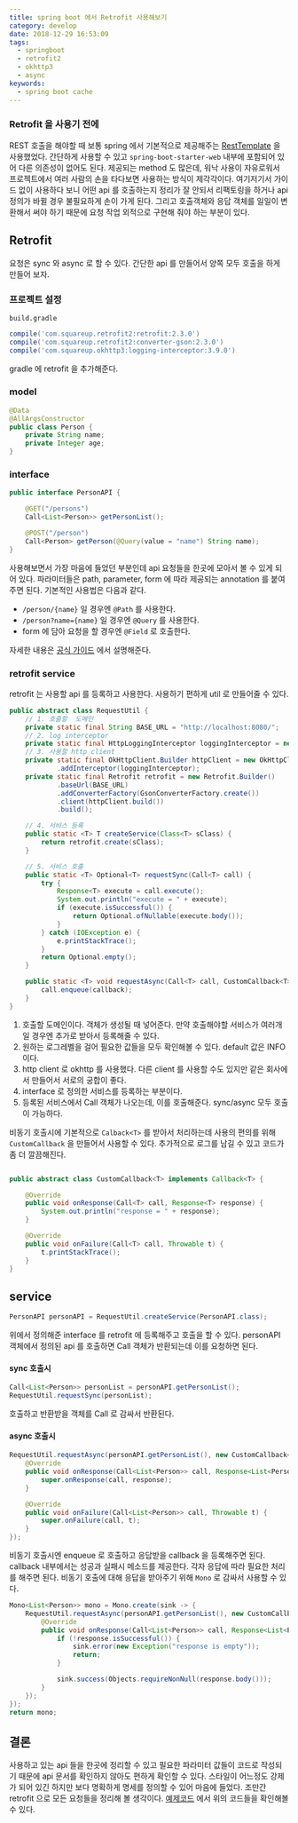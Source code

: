 ```yaml
---
title: spring boot 에서 Retrofit 사용해보기
category: develop
date: 2018-12-29 16:53:09
tags:
  - springboot
  - retrofit2
  - okhttp3
  - async
keywords:
  - spring boot cache
---
```


### Retrofit 을 사용기 전에
REST 호출을 해야할 때 보통 spring 에서 기본적으로 제공해주는 [RestTemplate](https://docs.spring.io/spring/docs/current/javadoc-api/org/springframework/web/client/RestTemplate.html) 을 사용했었다. 간단하게 사용할 수 있고 `spring-boot-starter-web` 내부에 포함되어 있어 다른 의존성이 없어도 된다. 제공되는 method 도 많은데, 워낙 사용이 자유로워서 프로젝트에서 여러 사람의 손을 타다보면 사용하는 방식이 제각각이다. 여기저기서 가이드 없이 사용하다 보니 어떤 api 를 호출하는지 정리가 잘 안되서 리팩토링을 하거나 api 정의가 바뀔 경우 불필요하게 손이 가게 된다. 그리고 호출객체와 응답 객체를 일일이 변환해서 써야 하기 때문에 요청 작업 외적으로 구현해 줘야 하는 부분이 있다.

## Retrofit
요청은 sync 와 async 로 할 수 있다. 간단한 api 를 만들어서 양쪽 모두 호출을 하게 만들어 보자.

### 프로젝트 설정
 `build.gradle`

 ```gradle
compile('com.squareup.retrofit2:retrofit:2.3.0')
compile('com.squareup.retrofit2:converter-gson:2.3.0')
compile('com.squareup.okhttp3:logging-interceptor:3.9.0')
 ```
 gradle 에 retrofit 을 추가해준다.

### model

```java
@Data
@AllArgsConstructor
public class Person {
    private String name;
    private Integer age;
}
```

### interface

```java
public interface PersonAPI {

    @GET("/persons")
    Call<List<Person>> getPersonList();

    @POST("/person")
    Call<Person> getPerson(@Query(value = "name") String name);
}
```

사용해보면서 가장 마음에 들었던 부분인데 api 요청들을 한곳에 모아서 볼 수 있게 되어 있다.
파라미터들은 path, parameter, form 에 따라 제공되는 annotation 를 붙여주면 된다. 기본적인 사용법은 다음과 같다.
- `/person/{name}` 일 경우엔 `@Path` 를 사용한다.
- `/person?name={name}` 일 경우엔 `@Query` 를 사용한다.
- form 에 담아 요청을 할 경우엔 `@Field` 로 호출한다.

자세한 내용은 [공식 가이드](https://square.github.io/retrofit/) 에서 설명해준다.

### retrofit service
retrofit 는 사용할 api 를 등록하고 사용한다. 사용하기 편하게 util 로 만들어줄 수 있다.

```java
public abstract class RequestUtil {
    // 1. 호출할  도메인
    private static final String BASE_URL = "http://localhost:8080/";
    // 2. log interceptor
    private static final HttpLoggingInterceptor loggingInterceptor = new HttpLoggingInterceptor().setLevel(HttpLoggingInterceptor.Level.BODY);
    // 3. 사용할 http client
    private static final OkHttpClient.Builder httpClient = new OkHttpClient.Builder()
            .addInterceptor(loggingInterceptor);
    private static final Retrofit retrofit = new Retrofit.Builder()
            .baseUrl(BASE_URL)
            .addConverterFactory(GsonConverterFactory.create())
            .client(httpClient.build())
            .build();

    // 4. 서비스 등록
    public static <T> T createService(Class<T> sClass) {
        return retrofit.create(sClass);
    }

    // 5. 서비스 호출
    public static <T> Optional<T> requestSync(Call<T> call) {
        try {
            Response<T> execute = call.execute();
            System.out.println("execute = " + execute);
            if (execute.isSuccessful()) {
                return Optional.ofNullable(execute.body());
            }
        } catch (IOException e) {
            e.printStackTrace();
        }
        return Optional.empty();
    }

    public static <T> void requestAsync(Call<T> call, CustomCallback<T> callback) {
        call.enqueue(callback);
    }
}
```
1. 호출할 도메인이다. 객체가 생성될 때 넣어준다. 만약 호출해야할 서비스가 여러개일 경우엔 추가로 받아서 등록해줄 수 있다.
2. 원하는 로그레벨을 걸어 필요한 값들을 모두 확인해볼 수 있다. default 값은 INFO 이다.
3. http client 로 okhttp 를 사용했다. 다른 client 를 사용할 수도 있지만 같은 회사에서 만들어서 서로의 궁합이 좋다.
4. interface 로 정의한 서비스를 등록하는 부분이다.
5. 등록된 서비스에서 Call 객체가 나오는데, 이를 호출해준다. sync/async 모두 호출이 가능하다.


비동기 호출시에 기본적으로 `Calback<T>` 를 받아서 처리하는데 사용의 편의를 위해 `CustomCallback` 을 만들어서 사용할 수 있다. 추가적으로 로그를 남길 수 있고 코드가 좀 더 깔끔해진다.

```java

public abstract class CustomCallback<T> implements Callback<T> {

    @Override
    public void onResponse(Call<T> call, Response<T> response) {
        System.out.println("response = " + response);
    }

    @Override
    public void onFailure(Call<T> call, Throwable t) {
        t.printStackTrace();
    }
}
```

## service

```java
PersonAPI personAPI = RequestUtil.createService(PersonAPI.class);
```

위에서 정의해준 interface 를 retrofit 에 등록해주고 호출을 할 수 있다. personAPI 객체에서 정의된 api 를 호출하면 Call 객체가 반환되는데 이를 요청하면 된다.

#### sync 호출시

```java
Call<List<Person>> personList = personAPI.getPersonList();
RequestUtil.requestSync(personList);
```

호출하고 반환받을 객체를 Call 로 감싸서 반환된다.

#### async 호출시

```java
RequestUtil.requestAsync(personAPI.getPersonList(), new CustomCallback<List<Person>>() {
    @Override
    public void onResponse(Call<List<Person>> call, Response<List<Person>> response) {
        super.onResponse(call, response);
    }

    @Override
    public void onFailure(Call<List<Person>> call, Throwable t) {
        super.onFailure(call, t);
    }
});
```
비동기 호출시엔 enqueue 로 호출하고 응답받을 callback 을 등록해주면 된다. callback 내부에서는 성공과 실패시 메소드를 제공한다. 각자 응답에 따라 필요한 처리를 해주면 된다. 비동기 호출에 대해 응답을 받아주기 위해 `Mono` 로 감싸서 사용할 수 있다.

```java
Mono<List<Person>> mono = Mono.create(sink -> {
    RequestUtil.requestAsync(personAPI.getPersonList(), new CustomCallback<List<Person>>() {
        @Override
        public void onResponse(Call<List<Person>> call, Response<List<Person>> response) {
            if (!response.isSuccessful()) {
                sink.error(new Exception("response is empty"));
                return;
            }

            sink.success(Objects.requireNonNull(response.body()));
        }
    });
});
return mono;
```

## 결론
사용하고 있는 api 들을 한곳에 정리할 수 있고 필요한 파라미터 값들이 코드로 작성되기 때문에 api 문서를 확인하지 않아도 편하게 확인할 수 있다. 스타일이 어느정도 강제가 되어 있긴 하지만 보다 명확하게 명세를 정의할 수 있어 마음에 들었다. 조만간 retrofit 으로 모든 요청들을 정리해 볼 생각이다. [예제코드](https://github.com/nevercaution/retrofitDemo) 에서 위의 코드들을 확인해볼 수 있다.